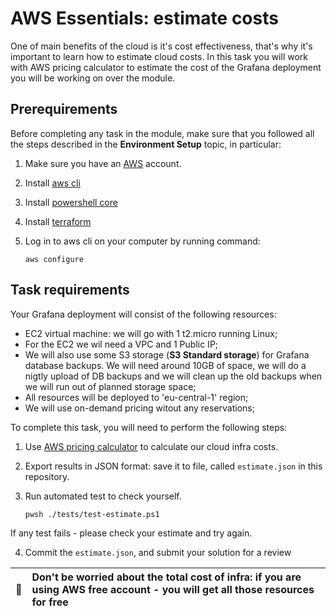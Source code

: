 # AWS Essentials: estimate costs 

One of main benefits of the cloud is it's cost effectiveness, that's why it's important to learn how to estimate cloud costs. In this task you will work with AWS pricing calculator to estimate the cost of the Grafana deployment you will be working on over the module. 

## Prerequirements

Before completing any task in the module, make sure that you followed all the steps described in the **Environment Setup** topic, in particular: 

1. Make sure you have an [AWS](https://aws.amazon.com/free/) account.

2. Install [aws cli](https://docs.aws.amazon.com/cli/latest/userguide/getting-started-install.html)

3. Install [powershell core](https://learn.microsoft.com/en-us/powershell/scripting/install/installing-powershell?view=powershell-7.4)

4. Install [terraform](https://developer.hashicorp.com/terraform/tutorials/aws-get-started/install-cli)

5. Log in to aws cli on your computer by running command: 
    ```
    aws configure
    ```

## Task requirements 

Your Grafana deployment will consist of the following resources: 

- EC2 virtual machine: we will go with 1 t2.micro running Linux; 
- For the EC2 we wil need a VPC and 1 Public IP; 
- We will also use some S3 storage (**S3 Standard storage**) for Grafana database backups. We will need around 10GB of space, we will do a nigtly upload of DB backups and we will clean up the old backups when we will run out of planned storage space; 
- All resources will be deployed to 'eu-central-1' region; 
- We will use on-demand pricing witout any reservations; 

To complete this task, you will need to perform the following steps: 

1. Use [AWS pricing calculator](https://calculator.aws/) to calculate our cloud infra costs. 

2. Export results in JSON format: save it to file, called `estimate.json` in this repository. 

3. Run automated test to check yourself. 
    ```
    pwsh ./tests/test-estimate.ps1
    ```
If any test fails - please check your estimate and try again.

4. Commit the `estimate.json`, and submit your solution for a review

| :memo:        |Don't be worried about the total cost of infra: if you are using AWS free account - you will get all those resources for free    |
|---------------|:--------------------------------------------------------------------------------------------------------------------------------|
